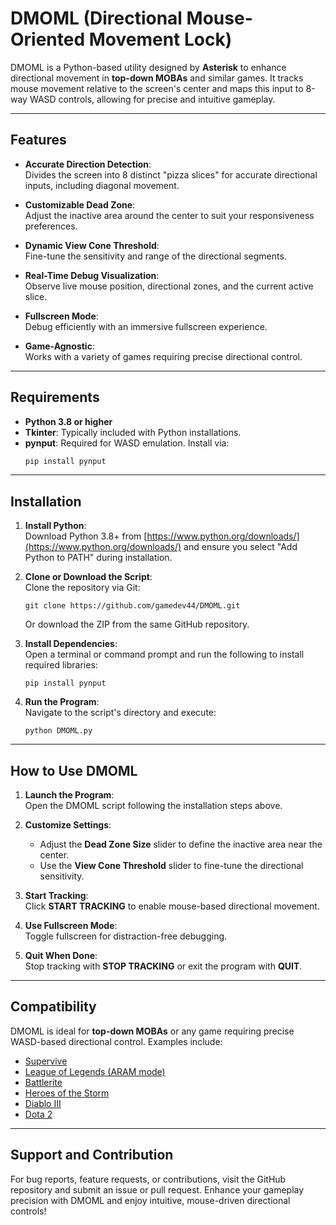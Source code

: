 # DMOML (Directional Mouse-Oriented Movement Lock)

DMOML is a Python-based utility designed by **Asterisk** to enhance directional movement in **top-down MOBAs** and similar games. It tracks mouse movement relative to the screen's center and maps this input to 8-way WASD controls, allowing for precise and intuitive gameplay.

---

## Features

- **Accurate Direction Detection**:  
  Divides the screen into 8 distinct "pizza slices" for accurate directional inputs, including diagonal movement.
  
- **Customizable Dead Zone**:  
  Adjust the inactive area around the center to suit your responsiveness preferences.

- **Dynamic View Cone Threshold**:  
  Fine-tune the sensitivity and range of the directional segments.

- **Real-Time Debug Visualization**:  
  Observe live mouse position, directional zones, and the current active slice.

- **Fullscreen Mode**:  
  Debug efficiently with an immersive fullscreen experience.

- **Game-Agnostic**:  
  Works with a variety of games requiring precise directional control.

---

## Requirements

- **Python 3.8 or higher**
- **Tkinter**: Typically included with Python installations.
- **pynput**: Required for WASD emulation. Install via:
  ```bash
  pip install pynput
  ```

---

## Installation

1. **Install Python**:  
   Download Python 3.8+ from [https://www.python.org/downloads/](https://www.python.org/downloads/) and ensure you select "Add Python to PATH" during installation.

2. **Clone or Download the Script**:  
   Clone the repository via Git:
   ```
   git clone https://github.com/gamedev44/DMOML.git
   ```
   Or download the ZIP from the same GitHub repository.

3. **Install Dependencies**:  
   Open a terminal or command prompt and run the following to install required libraries:
   ```
   pip install pynput
   ```

4. **Run the Program**:  
   Navigate to the script's directory and execute:
   ```
   python DMOML.py
   ```

---

## How to Use DMOML

1. **Launch the Program**:  
   Open the DMOML script following the installation steps above.

2. **Customize Settings**:  
   - Adjust the **Dead Zone Size** slider to define the inactive area near the center.  
   - Use the **View Cone Threshold** slider to fine-tune the directional sensitivity.  

3. **Start Tracking**:  
   Click **START TRACKING** to enable mouse-based directional movement.

4. **Use Fullscreen Mode**:  
   Toggle fullscreen for distraction-free debugging.

5. **Quit When Done**:  
   Stop tracking with **STOP TRACKING** or exit the program with **QUIT**.

---

## Compatibility

DMOML is ideal for **top-down MOBAs** or any game requiring precise WASD-based directional control. Examples include:

- [Supervive](https://www.supervivegame.com/)
- [League of Legends (ARAM mode)](https://www.leagueoflegends.com/)
- [Battlerite](https://store.steampowered.com/app/504370/Battlerite/)
- [Heroes of the Storm](https://heroesofthestorm.com/)
- [Diablo III](https://diablo3.blizzard.com/)
- [Dota 2](https://store.steampowered.com/app/570/Dota_2/)

---

## Support and Contribution

For bug reports, feature requests, or contributions, visit the GitHub repository and submit an issue or pull request. Enhance your gameplay precision with DMOML and enjoy intuitive, mouse-driven directional controls!
